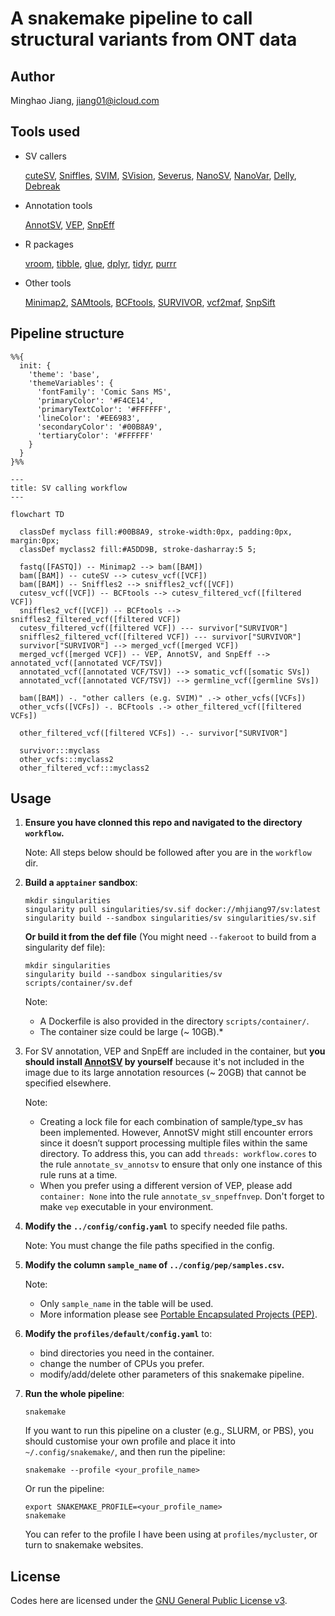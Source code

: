 # A snakemake pipeline to call structural variants from ONT data

## Author

Minghao Jiang, <jiang01@icloud.com>

## Tools used

- SV callers

   [cuteSV](https://github.com/tjiangHIT/cuteSV), [Sniffles](https://github.com/fritzsedlazeck/Sniffles), [SVIM](https://github.com/eldariont/svim), [SVision](https://github.com/xjtu-omics/SVision), [Severus](https://github.com/KolmogorovLab/Severus), [NanoSV](https://github.com/mroosmalen/nanosv), [NanoVar](https://github.com/cytham/nanovar), [Delly](https://github.com/dellytools/delly), [Debreak](https://github.com/Maggi-Chen/DeBreak)

- Annotation tools

   [AnnotSV](https://github.com/lgmgeo/AnnotSV), [VEP](https://www.ensembl.org/info/docs/tools/vep/index.html), [SnpEff](http://pcingola.github.io/SnpEff/snpeff/introduction/)

- R packages

   [vroom](https://www.tidyverse.org/tags/vroom/), [tibble](https://tibble.tidyverse.org/reference/tibble-package.html), [glue](https://glue.tidyverse.org), [dplyr](https://dplyr.tidyverse.org), [tidyr](https://tidyr.tidyverse.org), [purrr](https://purrr.tidyverse.org)

- Other tools

   [Minimap2](https://github.com/lh3/minimap2), [SAMtools](https://github.com/samtools/samtools), [BCFtools](http://samtools.github.io/bcftools/bcftools.html), [SURVIVOR](https://github.com/fritzsedlazeck/SURVIVOR), [vcf2maf](https://github.com/mskcc/vcf2maf), [SnpSift](http://pcingola.github.io/SnpEff/snpsift/introduction/)

## Pipeline structure

```mermaid
%%{
  init: {
    'theme': 'base',
    'themeVariables': {
      'fontFamily': 'Comic Sans MS',
      'primaryColor': '#F4CE14',
      'primaryTextColor': '#FFFFFF',
      'lineColor': '#EE6983',
      'secondaryColor': '#00B8A9',
      'tertiaryColor': '#FFFFFF'
    }
  }
}%%

---
title: SV calling workflow
---

flowchart TD

  classDef myclass fill:#00B8A9, stroke-width:0px, padding:0px, margin:0px;
  classDef myclass2 fill:#A5DD9B, stroke-dasharray:5 5;

  fastq([FASTQ]) -- Minimap2 --> bam([BAM])
  bam([BAM]) -- cuteSV --> cutesv_vcf([VCF])
  bam([BAM]) -- Sniffles2 --> sniffles2_vcf([VCF])
  cutesv_vcf([VCF]) -- BCFtools --> cutesv_filtered_vcf([filtered VCF])
  sniffles2_vcf([VCF]) -- BCFtools --> sniffles2_filtered_vcf([filtered VCF])
  cutesv_filtered_vcf([filtered VCF]) --- survivor["SURVIVOR"]
  sniffles2_filtered_vcf([filtered VCF]) --- survivor["SURVIVOR"]
  survivor["SURVIVOR"] --> merged_vcf([merged VCF])
  merged_vcf([merged VCF]) -- VEP, AnnotSV, and SnpEff --> annotated_vcf([annotated VCF/TSV])
  annotated_vcf([annotated VCF/TSV]) --> somatic_vcf([somatic SVs])
  annotated_vcf([annotated VCF/TSV]) --> germline_vcf([germline SVs])

  bam([BAM]) -. "other callers (e.g. SVIM)" .-> other_vcfs([VCFs])
  other_vcfs([VCFs]) -. BCFtools .-> other_filtered_vcf([filtered VCFs])

  other_filtered_vcf([filtered VCFs]) -.- survivor["SURVIVOR"]

  survivor:::myclass
  other_vcfs:::myclass2
  other_filtered_vcf:::myclass2
```


## Usage

1. **Ensure you have clonned this repo and navigated to the directory `workflow`.**

   Note: All steps below should be followed after you are in the `workflow` dir.

2. **Build a `apptainer` sandbox**:

   ```shell
   mkdir singularities
   singularity pull singularities/sv.sif docker://mhjiang97/sv:latest
   singularity build --sandbox singularities/sv singularities/sv.sif
   ```

   **Or build it from the def file** (You might need `--fakeroot` to build from a singularity def file):

   ```shell
   mkdir singularities
   singularity build --sandbox singularities/sv scripts/container/sv.def
   ```

   Note:
      - A Dockerfile is also provided in the directory `scripts/container/`.
      - The container size could be large (~ 10GB).*


3. For SV annotation, VEP and SnpEff are included in the container, but **you should install [AnnotSV](https://github.com/lgmgeo/AnnotSV) by yourself** because it's not included in the image due to its large annotation resources (~ 20GB) that cannot be specified elsewhere.

   Note:
      - Creating a lock file for each combination of sample/type_sv has been implemented. However, AnnotSV might still encounter errors since it doesn’t support processing multiple files within the same directory. To address this, you can add `threads: workflow.cores` to the rule `annotate_sv_annotsv` to ensure that only one instance of this rule runs at a time.
      - When you prefer using a different version of VEP, please add `container: None` into the rule `annotate_sv_snpeffnvep`. Don't forget to make `vep` executable in your environment.

4. **Modify the `../config/config.yaml`** to specify needed file paths.

   Note: You must change the file paths specified in the config.

5. **Modify the column `sample_name` of `../config/pep/samples.csv`.**

   Note:
      - Only `sample_name` in the table will be used.
      - More information please see [Portable Encapsulated Projects (PEP)](https://pep.databio.org).

6. **Modify the `profiles/default/config.yaml`** to:

   - bind directories you need in the container.
   - change the number of CPUs you prefer.
   - modify/add/delete other parameters of this snakemake pipeline.

7. **Run the whole pipeline**:

   ```shell
   snakemake
   ```

   If you want to run this pipeline on a cluster (e.g., SLURM, or PBS), you should customise your own profile and place it into `~/.config/snakemake/`, and then run the pipeline:

   ```shell
   snakemake --profile <your_profile_name>
   ```

   Or run the pipeline:

   ```shell
   export SNAKEMAKE_PROFILE=<your_profile_name>
   snakemake
   ```

   You can refer to the profile I have been using at `profiles/mycluster`, or turn to snakemake websites.

## License

Codes here are licensed under the [GNU General Public License v3](http://www.gnu.org/licenses/gpl-3.0.html).
